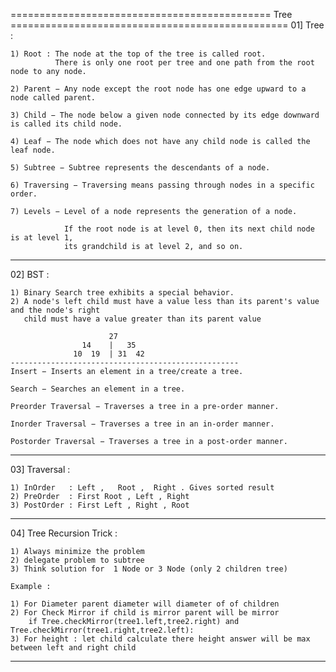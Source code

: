 ============================================= Tree ================================================
01] Tree : 

	1) Root : The node at the top of the tree is called root. 
			  There is only one root per tree and one path from the root node to any node.

	2) Parent − Any node except the root node has one edge upward to a node called parent.

	3) Child − The node below a given node connected by its edge downward is called its child node.

	4) Leaf − The node which does not have any child node is called the leaf node.

	5) Subtree − Subtree represents the descendants of a node.

	6) Traversing − Traversing means passing through nodes in a specific order.

	7) Levels − Level of a node represents the generation of a node.
	            
	            If the root node is at level 0, then its next child node is at level 1, 
	            its grandchild is at level 2, and so on.

___________________________________________________________________________________________________

02] BST : 
	
	1) Binary Search tree exhibits a special behavior. 
	2) A node's left child must have a value less than its parent's value and the node's right
	   child must have a value greater than its parent value
							
						  27 
					14 	  |   35
			      10  19  | 31	42
	---------------------------------------------------
	Insert − Inserts an element in a tree/create a tree.

	Search − Searches an element in a tree.

	Preorder Traversal − Traverses a tree in a pre-order manner.

	Inorder Traversal − Traverses a tree in an in-order manner.

	Postorder Traversal − Traverses a tree in a post-order manner.		      
___________________________________________________________________________________________________

03] Traversal : 
	
	1) InOrder   : Left ,	Root ,  Right . Gives sorted result 
	2) PreOrder  : First Root , Left , Right
	3) PostOrder : First Left , Right , Root

___________________________________________________________________________________________________

04] Tree Recursion Trick : 
	
	1) Always minimize the problem 
	2) delegate problem to subtree 
	3) Think solution for  1 Node or 3 Node (only 2 children tree)

	Example : 
	
	1) For Diameter parent diameter will diameter of of children
	2) For Check Mirror if child is mirror parent will be mirror
		if Tree.checkMirror(tree1.left,tree2.right) and Tree.checkMirror(tree1.right,tree2.left):
	3) For height : let child calculate there height answer will be max between left and right child
___________________________________________________________________________________________________
